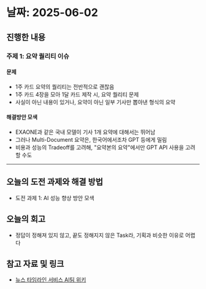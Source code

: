 # 날짜: 2025-06-02

## 진행한 내용
### 주제 1: 요약 퀄리티 이슈
#### 문제
- 1주 카드 요약의 퀄리티는 전반적으로 괜찮음
- 1주 카드 4장을 모아 1달 카드 제작 시, 요약 퀄리티 문제
- 사실이 아닌 내용이 있거나, 요약이 아닌 일부 기사만 뽑아낸 형식의 요약

#### 해결방안 모색
- EXAONE과 같은 국내 모델이 기사 1개 요약에 대해서는 뛰어남
- 그러나 Multi-Document 요약은, 한국어에서조차 GPT 등에게 밀림
- 비용과 성능의 Tradeoff를 고려해, "요약본의 요약"에서만 GPT API 사용을 고려할 수도

---

## 오늘의 도전 과제와 해결 방법
- 도전 과제 1: AI 성능 향상 방안 모색

## 오늘의 회고
- 정답이 정해져 있지 않고, 끝도 정해지지 않은 Task라, 기획과 비슷한 이유로 어렵다
  
## 참고 자료 및 링크
- [뉴스 타임라인 서비스 AI팀 위키](https://github.com/100-hours-a-week/18-team-timeline-wiki/wiki/AI-Wiki)
